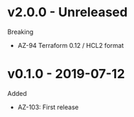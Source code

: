 # v2.0.0 - Unreleased

Breaking
  * AZ-94 Terraform 0.12 / HCL2 format

# v0.1.0 - 2019-07-12

Added
  * AZ-103: First release
